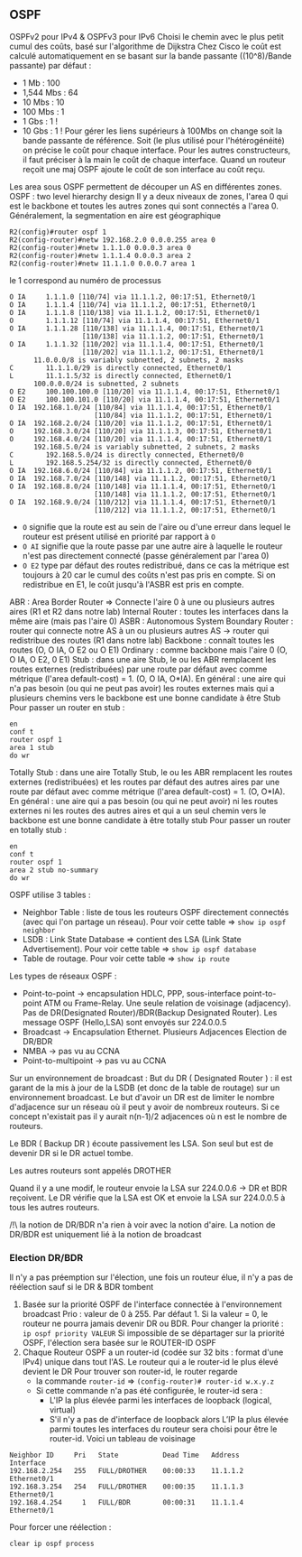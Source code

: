 ## OSPF
OSPFv2 pour IPv4 & OSPFv3 pour IPv6
Choisi le chemin avec le plus petit cumul des coûts, basé sur l'algorithme de Dijkstra
Chez Cisco le coût est calculé automatiquement en se basant sur la bande passante ((10^8)/Bande passante) par défaut :
- 1 Mb : 100
- 1,544 Mbs : 64
- 10 Mbs : 10
- 100 Mbs : 1
- 1 Gbs  : 1 !
- 10 Gbs : 1 !
Pour gérer les liens supérieurs à 100Mbs on change soit la bande passante de référence. Soit (le plus utilisé pour l'hétérogénéité) on précise le coût pour chaque interface.
Pour les autres constructeurs, il faut préciser à la main le coût de chaque interface.
Quand un routeur reçoit une maj OSPF ajoute le coût de son interface au coût reçu.

Les area sous OSPF permettent de découper un AS en différentes zones.
OSPF : two level hierarchy design
Il y a deux niveaux de zones, l'area 0 qui est le backbone et toutes les autres zones qui sont connectés a l'area 0. Généralement, la segmentation en aire est géographique
```cisco
R2(config)#router ospf 1
R2(config-router)#netw 192.168.2.0 0.0.0.255 area 0
R2(config-router)#netw 1.1.1.0 0.0.0.3 area 0
R2(config-router)#netw 1.1.1.4 0.0.0.3 area 2
R2(config-router)#netw 11.1.1.0 0.0.0.7 area 1
```
le 1 correspond au numéro de processus

```cisco
O IA     1.1.1.0 [110/74] via 11.1.1.2, 00:17:51, Ethernet0/1
O IA     1.1.1.4 [110/74] via 11.1.1.2, 00:17:51, Ethernet0/1
O IA     1.1.1.8 [110/138] via 11.1.1.2, 00:17:51, Ethernet0/1
O        1.1.1.12 [110/74] via 11.1.1.4, 00:17:51, Ethernet0/1
O IA     1.1.1.28 [110/138] via 11.1.1.4, 00:17:51, Ethernet0/1
                  [110/138] via 11.1.1.2, 00:17:51, Ethernet0/1
O IA     1.1.1.32 [110/202] via 11.1.1.4, 00:17:51, Ethernet0/1
                  [110/202] via 11.1.1.2, 00:17:51, Ethernet0/1
      11.0.0.0/8 is variably subnetted, 2 subnets, 2 masks
C        11.1.1.0/29 is directly connected, Ethernet0/1
L        11.1.1.5/32 is directly connected, Ethernet0/1
      100.0.0.0/24 is subnetted, 2 subnets
O E2     100.100.100.0 [110/20] via 11.1.1.4, 00:17:51, Ethernet0/1
O E2     100.100.101.0 [110/20] via 11.1.1.4, 00:17:51, Ethernet0/1
O IA  192.168.1.0/24 [110/84] via 11.1.1.4, 00:17:51, Ethernet0/1
                     [110/84] via 11.1.1.2, 00:17:51, Ethernet0/1
O IA  192.168.2.0/24 [110/20] via 11.1.1.2, 00:17:51, Ethernet0/1
O     192.168.3.0/24 [110/20] via 11.1.1.3, 00:17:51, Ethernet0/1
O     192.168.4.0/24 [110/20] via 11.1.1.4, 00:17:51, Ethernet0/1
      192.168.5.0/24 is variably subnetted, 2 subnets, 2 masks
C        192.168.5.0/24 is directly connected, Ethernet0/0
L        192.168.5.254/32 is directly connected, Ethernet0/0
O IA  192.168.6.0/24 [110/84] via 11.1.1.2, 00:17:51, Ethernet0/1
O IA  192.168.7.0/24 [110/148] via 11.1.1.2, 00:17:51, Ethernet0/1
O IA  192.168.8.0/24 [110/148] via 11.1.1.4, 00:17:51, Ethernet0/1
                     [110/148] via 11.1.1.2, 00:17:51, Ethernet0/1
O IA  192.168.9.0/24 [110/212] via 11.1.1.4, 00:17:51, Ethernet0/1
                     [110/212] via 11.1.1.2, 00:17:51, Ethernet0/1

```
- `O` signifie que la route est au sein de l'aire ou d'une erreur dans lequel le routeur est présent utilisé en priorité par rapport à `O `
- `O AI` signifie que la route passe par une autre aire à laquelle le routeur n'est pas directement connecté (passe généralement par l'area 0)
- `O E2` type par défaut des routes redistribué, dans ce cas la métrique est toujours à 20 car le cumul des coûts n'est pas pris en compte. Si on redistribue en E1, le coût jusqu'à l'ASBR est pris en compte.

ABR : Area Border Router => Connecte l'aire 0 à une ou plusieurs autres aires (R1 et R2 dans notre lab)
Internal Router : toutes les interfaces dans la même aire (mais pas l'aire 0)
ASBR : Autonomous System Boundary Router : router qui connecte notre AS à un ou plusieurs autres AS -> router qui redistribue des routes (R1 dans notre lab)
Backbone : connaît toutes les routes (O, O IA, O E2 ou O E1)
Ordinary : comme backbone mais l'aire 0 (O, O IA, O E2, 0 E1)
Stub : dans une aire Stub, le ou les ABR remplacent les routes externes (redistribuées) par une route par défaut avec comme métrique (l'area default-cost) = 1. (O, O IA, O\*IA). En général : une aire qui n'a pas besoin (ou qui ne peut pas avoir) les routes externes mais qui a plusieurs chemins vers le backbone est une bonne candidate à être Stub
Pour passer un router en stub :
```cisco
en
conf t
router ospf 1
area 1 stub
do wr
```
Totally Stub : dans une aire Totally Stub, le ou les ABR remplacent les routes externes (redistribuées) et les routes par défaut des autres aires par une route par défaut avec comme métrique (l'area default-cost) = 1. (O, O\*IA). En général : une aire qui a pas besoin (ou qui ne peut avoir) ni les routes externes ni les routes des autres aires et qui a un seul chemin vers le backbone est une bonne candidate à être totally stub
Pour passer un router en totally stub :
```
en
conf t
router ospf 1
area 2 stub no-summary
do wr
```

OSPF utilise 3 tables :
- Neighbor Table : liste de tous les routeurs OSPF directement connectés (avec qui l'on partage un réseau). Pour voir cette table => `show ip ospf neighbor`
- LSDB : Link State Database => contient des LSA (Link State Advertisement). Pour voir cette table => `show ip ospf database`
- Table de routage. Pour voir cette table => `show ip route`

Les types de réseaux OSPF :
- Point-to-point -> encapsulation HDLC, PPP, sous-interface point-to-point ATM ou Frame-Relay. Une seule relation de voisinage (adjacency).
  Pas de DR(Designated Router)/BDR(Backup Designated Router). Les message OSPF (Hello,LSA) sont envoyés sur 224.0.0.5
- Broadcast -> Encapsulation Ethernet. Plusieurs Adjacences
  Election de DR/BDR
- NMBA -> pas vu au CCNA
- Point-to-multipoint -> pas vu au CCNA

Sur un environnement de broadcast :
But du DR ( Designated Router ) : il est garant de la mis à jour de la LSDB (et donc de la table de routage) sur un environnement broadcast. Le but d'avoir un DR est de limiter le nombre d'adjacence sur un réseau où il peut y avoir de nombreux routeurs. Si ce concept n'existait pas il y aurait n(n-1)/2 adjacences où n est le nombre de routeurs.

Le BDR ( Backup DR ) écoute passivement les LSA. Son seul but est de devenir DR si le DR actuel tombe.

Les autres routeurs sont appelés DROTHER

Quand il y a une modif, le routeur envoie la LSA sur 224.0.0.6 -> DR et BDR reçoivent. Le DR vérifie que la LSA est OK et envoie la LSA sur 224.0.0.5 à tous les autres routeurs.

/!\ la notion de DR/BDR n'a rien à voir avec la notion d'aire. La notion de DR/BDR est uniquement lié à la notion de broadcast

### Election DR/BDR
Il n'y a pas préemption sur l'élection, une fois un routeur élue, il n'y a pas de réélection sauf si le DR & BDR tombent
1) Basée sur la priorité OSPF de l'interface connectée à l'environnement broadcast
   Prio : valeur de 0 à 255. Par défaut 1. Si la valeur = 0, le routeur ne pourra jamais devenir DR ou BDR.
   Pour changer la priorité : `ip ospf priority VALEUR`
   Si impossible de se départager sur la priorité OSPF, l'élection sera basée sur le ROUTER-ID OSPF
2) Chaque Routeur OSPF a un router-id (codée sur 32 bits : format d'une IPv4) unique dans tout l'AS. Le routeur qui a le router-id le plus élevé devient le DR
   Pour trouver son router-id, le router regarde
   - la commande `router-id` => `(config-router)# router-id w.x.y.z`
   - Si cette commande n'a pas été configurée, le router-id sera :
	   - L'IP la plus élevée parmi les interfaces de loopback (logical, virtual)
	   - S'il n'y a pas de d'interface de loopback alors L’IP la plus élevée parmi toutes les interfaces du routeur sera choisi pour être le router-id.
Voici un tableau de voisinage
```
Neighbor ID     Pri   State           Dead Time   Address         Interface
192.168.2.254   255   FULL/DROTHER    00:00:33    11.1.1.2        Ethernet0/1
192.168.3.254   254   FULL/DROTHER    00:00:35    11.1.1.3        Ethernet0/1
192.168.4.254     1   FULL/BDR        00:00:31    11.1.1.4        Ethernet0/1
```
Pour forcer une réélection :
```
clear ip ospf process
```